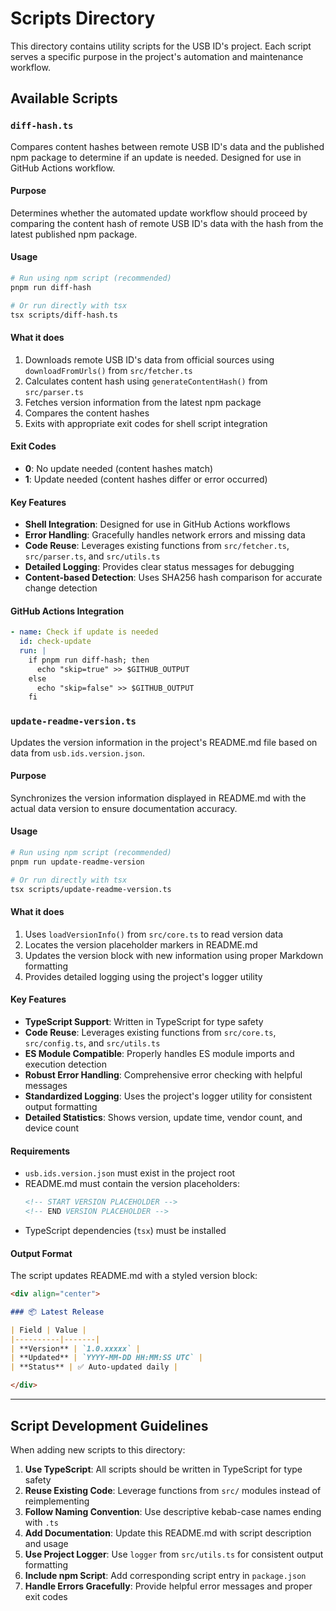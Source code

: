 # Scripts Directory

This directory contains utility scripts for the USB ID's project. Each script serves a specific purpose in the project's automation and maintenance workflow.

## Available Scripts

### `diff-hash.ts`

Compares content hashes between remote USB ID's data and the published npm package to determine if an update is needed. Designed for use in GitHub Actions workflow.

#### Purpose
Determines whether the automated update workflow should proceed by comparing the content hash of remote USB ID's data with the hash from the latest published npm package.

#### Usage

```bash
# Run using npm script (recommended)
pnpm run diff-hash

# Or run directly with tsx
tsx scripts/diff-hash.ts
```

#### What it does

1. Downloads remote USB ID's data from official sources using `downloadFromUrls()` from `src/fetcher.ts`
2. Calculates content hash using `generateContentHash()` from `src/parser.ts`
3. Fetches version information from the latest npm package
4. Compares the content hashes
5. Exits with appropriate exit codes for shell script integration

#### Exit Codes

- **0**: No update needed (content hashes match)
- **1**: Update needed (content hashes differ or error occurred)

#### Key Features

- **Shell Integration**: Designed for use in GitHub Actions workflows
- **Error Handling**: Gracefully handles network errors and missing data
- **Code Reuse**: Leverages existing functions from `src/fetcher.ts`, `src/parser.ts`, and `src/utils.ts`
- **Detailed Logging**: Provides clear status messages for debugging
- **Content-based Detection**: Uses SHA256 hash comparison for accurate change detection

#### GitHub Actions Integration

```yaml
- name: Check if update is needed
  id: check-update
  run: |
    if pnpm run diff-hash; then
      echo "skip=true" >> $GITHUB_OUTPUT
    else
      echo "skip=false" >> $GITHUB_OUTPUT
    fi
```

### `update-readme-version.ts`

Updates the version information in the project's README.md file based on data from `usb.ids.version.json`.

#### Purpose
Synchronizes the version information displayed in README.md with the actual data version to ensure documentation accuracy.

#### Usage

```bash
# Run using npm script (recommended)
pnpm run update-readme-version

# Or run directly with tsx
tsx scripts/update-readme-version.ts
```

#### What it does

1. Uses `loadVersionInfo()` from `src/core.ts` to read version data
2. Locates the version placeholder markers in README.md
3. Updates the version block with new information using proper Markdown formatting
4. Provides detailed logging using the project's logger utility

#### Key Features

- **TypeScript Support**: Written in TypeScript for type safety
- **Code Reuse**: Leverages existing functions from `src/core.ts`, `src/config.ts`, and `src/utils.ts`
- **ES Module Compatible**: Properly handles ES module imports and execution detection
- **Robust Error Handling**: Comprehensive error checking with helpful messages
- **Standardized Logging**: Uses the project's logger utility for consistent output formatting
- **Detailed Statistics**: Shows version, update time, vendor count, and device count

#### Requirements

- `usb.ids.version.json` must exist in the project root
- README.md must contain the version placeholders:
  ```markdown
  <!-- START VERSION PLACEHOLDER -->
  <!-- END VERSION PLACEHOLDER -->
  ```
- TypeScript dependencies (`tsx`) must be installed

#### Output Format

The script updates README.md with a styled version block:

```markdown
<div align="center">

### 📦 Latest Release

| Field | Value |
|----------|-------|
| **Version** | `1.0.xxxxx` |
| **Updated** | `YYYY-MM-DD HH:MM:SS UTC` |
| **Status** | ✅ Auto-updated daily |

</div>
```

---

## Script Development Guidelines

When adding new scripts to this directory:

1. **Use TypeScript**: All scripts should be written in TypeScript for type safety
2. **Reuse Existing Code**: Leverage functions from `src/` modules instead of reimplementing
3. **Follow Naming Convention**: Use descriptive kebab-case names ending with `.ts`
4. **Add Documentation**: Update this README.md with script description and usage
5. **Use Project Logger**: Use `logger` from `src/utils.ts` for consistent output formatting
6. **Include npm Script**: Add corresponding script entry in `package.json`
7. **Handle Errors Gracefully**: Provide helpful error messages and proper exit codes
